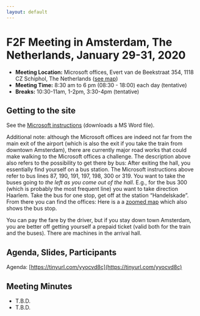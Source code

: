 ```yaml
---
layout: default
---
```


# F2F Meeting in Amsterdam, The Netherlands, January 29-31, 2020

* **Meeting Location:** Microsoft offices, Evert van de Beekstraat 354, 1118 CZ Schiphol, The Netherlands ([see map](https://tinyurl.com/tp3whln))
* **Meeting Time:** 8:30 am to 6 pm (08:30 - 18:00) each day (tentative)
* **Breaks:** 10:30-11am, 1-2pm, 3:30-4pm (tentative)

## Getting to the site

See the [Microsoft instructions](https://lists.w3.org/Archives/Public/public-did-wg/2019Dec/att-0003/Routebeschrijving_SpacesSchiphol.docx) (downloads a MS Word file).

Additional note: although the Microsoft offices are indeed not far from the main exit of the airport (which is also the exit if you take the train from downtown Amsterdam), there are currently major road works that could make walking to the Microsoft offices a challenge. The description above also refers to the possibility to get there by bus: After exiting the hall, you essentially find yourself on a bus station. The Microsoft instructions above refer to bus lines 87, 190, 191, 197, 198, 300 or 319. You want to take the buses going to _the left as you come out of the hall_. E.g., for the bus 300 (which is probably the most frequent line) you want to take direction Haarlem. Take the bus for one stop, get off at the station “Handelskade”. From there you can find the offices: Here is a a [zoomed map](https://tinyurl.com/udtx6hn) which also shows the bus stop. 

You can pay the fare by the driver, but if you stay down town Amsterdam, you are better off getting yourself a prepaid ticket (valid both for the train and the buses). There are machines in the arrival hall.


## Agenda, Slides, Participants

Agenda: [https://tinyurl.com/yyocvd8c](https://tinyurl.com/yyocvd8c)


## Meeting Minutes

* T.B.D.
* T.B.D.
